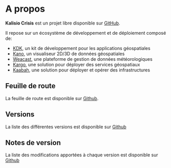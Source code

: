 # A propos

**Kalisio Crisis** est un projet libre disponible sur [GitHub](https://github.com/kalisio/crisis).

Il repose sur un écosystème de développement et de déploiement composé de:
* [KDK](https://kalisio.github.io/kdk/), un kit de développement pour les applications géospatiales
* [Kano](https://kalisio.github.io/kano/), un visualiseur 2D/3D de données géospatiales
* [Weacast](https://weacast.github.io/weacast-docs/), une plateforme de gestion de données météorologiques
* [Kargo](https://kalisio.github.io/kargo/), une solution pour déployer des services géospatiaux
* [Kaabah](https://github.com/kalisio/kaabah), une solution pour déployer et opérer des infrastructures

## Feuille de route

La feuille de route est disponible sur [Github](https://github.com/kalisio/crisis/projects/1).

## Versions

La liste des différentes versions est disponible sur [Github](https://github.com/kalisio/crisis/milestones)

## Notes de version

La liste des modifications apportées à chaque version est disponible sur [Github](https://github.com/kalisio/crisis/blob/master/CHANGELOG.md)